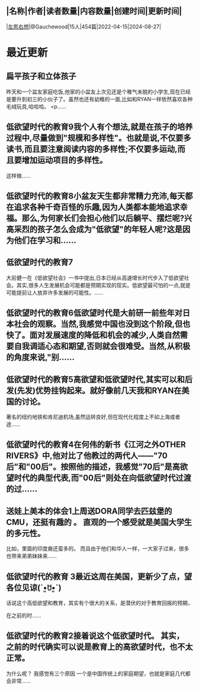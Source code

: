 |名称|作者|读者数量|内容数量|创建时间|更新时间|
---
|[左思右想](https://xiaobot.net/p/thinkagain?refer=0b133df9-27dc-423b-8101-639049001c13)|@Gauchewood|15人|454篇|2022-04-15|2024-08-27|

# 最近更新
## 扁平孩子和立体孩子
昨天和一个盆友家庭吃饭,他家的小盆友上次见还是个稚气未脱的小学生,现在已经是要升到初三的小伙子了。虽然也还有幼稚的一面,比如和RYAN一样依然喜欢各种毛绒玩具,哈哈哈。
<p......
## 低欲望时代的教育9我个人有个想法,就是在孩子的培养过程中,尽量做到"规模和多样性"。也就是说,不仅要多读书,而且要注意阅读内容的多样性;不仅要多运动,而且要增加运动项目的多样性。

这样做......
## 低欲望时代的教育8小盆友天生都非常精力充沛,每天都在追求各种千奇百怪的乐趣,因为人类都本能地追求幸福。那么,为何家长们会担心他们以后躺平、摆烂呢?兴高采烈的孩子怎么会成为"低欲望"的年轻人呢?这是因为他们在学习和......
## 低欲望时代的教育7
大前健一在《低欲望社会》一书中提出,日本已经从高速增长时代步入了低欲望社会。其实,很多人生发展机会可能都是预期实现的现实。低欲望最可怕的一点,就是可能提前让人放弃许多发展的可能性。......
## 低欲望时代的教育6低欲望时代是大前研一前些年对日本社会的观察。当然,我感觉中国也没到这个阶段,但也快了。面对发展速度的降低和机会的减少,人类自然需要自我调适心态和期望,否则就会很难受。当然,从积极的角度来说,"别......
## 低欲望时代的教育5高欲望和低欲望时代,其实可以和后发(先发)优势挂钩起来。就好像前几天我和RYAN在美国的讨论。

著名的纽约地铁和肯尼迪机场,虽然运转良好,但在现代化程度上不如上海或者途......
## 低欲望时代的教育4在何伟的新书《江河之外OTHER RIVERS》中,他对比了他教过的两代人——"70后"和"00后"。按照他的描述，我感觉"70后"是高欲望时代的典型代表,而"00后"则处在向低欲望时代过渡的过......
## 送娃上美本的体会1上周送DORA同学去匹兹堡的CMU，还挺有趣的 。 直观的一个感受就是美国大学生的多元性。 
比如，里面的印度裔还蛮多的。 而且由于他们和华人一样，一大家子过来，很多也带来弟弟妹妹来......
## 低欲望时代的教育 3最近这周在美国，更新少了点，望各位见谅(ˊ•͈ꇴ•͈ˋ)

话说这个高低欲望和教育，其实有个很大的关系，是潜伏的对于教育回报的预期，

在之前的时......
## 低欲望时代的教育2接着说这个低欲望时代。 其实， 之前的时代确实可以说是教育上的高欲望时代，也不太正常。 
为什么呢？ 我感觉有三个原因
一个是中国传统上的家庭期望，也就是家庭几代都会非常......

